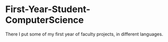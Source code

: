 # First-Year-Student-ComputerScience
There I put some of my first year of faculty projects, in different languages.

